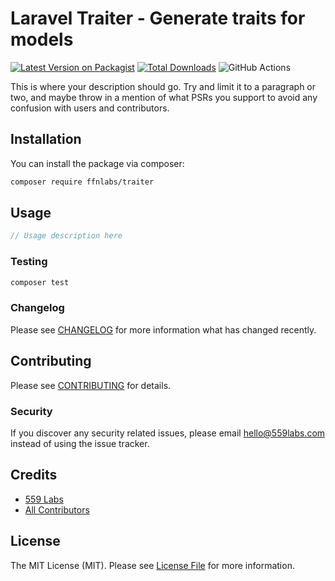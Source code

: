 # Laravel Traiter - Generate traits for models

[![Latest Version on Packagist](https://img.shields.io/packagist/v/ffnlabs/traiter.svg?style=flat-square)](https://packagist.org/packages/ffnlabs/traiter)
[![Total Downloads](https://img.shields.io/packagist/dt/ffnlabs/traiter.svg?style=flat-square)](https://packagist.org/packages/ffnlabs/traiter)
![GitHub Actions](https://github.com/ffnlabs/traiter/actions/workflows/main.yml/badge.svg)

This is where your description should go. Try and limit it to a paragraph or two, and maybe throw in a mention of what PSRs you support to avoid any confusion with users and contributors.

## Installation

You can install the package via composer:

```bash
composer require ffnlabs/traiter
```

## Usage

```php
// Usage description here
```

### Testing

```bash
composer test
```

### Changelog

Please see [CHANGELOG](CHANGELOG.md) for more information what has changed recently.

## Contributing

Please see [CONTRIBUTING](CONTRIBUTING.md) for details.

### Security

If you discover any security related issues, please email hello@559labs.com instead of using the issue tracker.

## Credits

-   [559 Labs](https://github.com/ffnlabs)
-   [All Contributors](../../contributors)

## License

The MIT License (MIT). Please see [License File](LICENSE.md) for more information.
